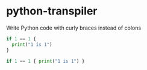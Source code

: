 # python-transpiler

Write Python code with curly braces instead of colons 

```python
if 1 == 1 {
  print("1 is 1")
}
```

```python
if 1 == 1 { print("1 is 1") }
```
